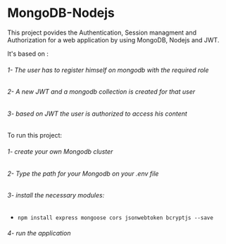# MongoDB-Nodejs
This project povides the Authentication, Session managment and Authorization for a web application by using MongoDB, Nodejs and JWT.

It's based on :

###### 1- The user has to register himself on mongodb with the required role
###### 2- A new JWT and a mongodb collection is created for that user
###### 3- based on JWT the user is authorized to access his content 

To run this project:
###### 1- create your own Mongodb cluster 
###### 2- Type the path for your Mongodb on your .env file 
###### 3- install the necessary modules:
- `npm install express mongoose cors jsonwebtoken bcryptjs --save `
###### 4- run the application 
